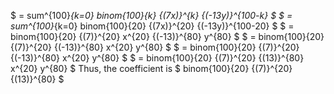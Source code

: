 $ = sum^{100}_{k=0} binom{100}{k} {(7x)}^{k} {(-13y)}^{100-k} $ 
$ = sum^{100}_{k=0} binom{100}{20} {(7x)}^{20} {(-13y)}^{100-20} $ 
$ = binom{100}{20} {(7)}^{20} x^{20} {(-13)}^{80} y^{80} $ 
$ = binom{100}{20} {(7)}^{20} {(-13)}^{80} x^{20} y^{80} $ 
$ = binom{100}{20} {(7)}^{20} {(-13)}^{80} x^{20} y^{80} $ 
$ = binom{100}{20} {(7)}^{20} {(13)}^{80} x^{20} y^{80} $ 
Thus, the coefficient is $ binom{100}{20} {(7)}^{20} {(13)}^{80} $
